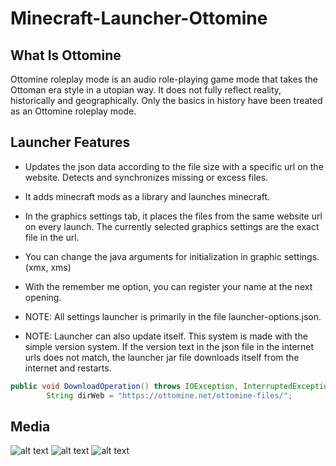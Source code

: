 # Minecraft-Launcher-Ottomine

## What Is Ottomine

Ottomine roleplay mode is an audio role-playing game mode that takes the Ottoman era style in a utopian way. It does not fully reflect reality, historically and geographically. Only the basics in history have been treated as an Ottomine roleplay mode.

## Launcher Features

- Updates the json data according to the file size with a specific url on the website. Detects and synchronizes missing or excess files.
- It adds minecraft mods as a library and launches minecraft.
- In the graphics settings tab, it places the files from the same website url on every launch. The currently selected graphics settings are the exact file in the url.
- You can change the java arguments for initialization in graphic settings. (xmx, xms)
- With the remember me option, you can register your name at the next opening.

- NOTE: All settings launcher is primarily in the file launcher-options.json.
 
- NOTE: Launcher can also update itself. This system is made with the simple version system. If the version text in the json file in the internet urls does not match, the launcher jar file downloads itself from the internet and restarts.

```java
public void DownloadOperation() throws IOException, InterruptedException {
        String dirWeb = "https://ottomine.net/ottomine-files/";
```
## Media



![alt text](https://i.resmim.net/i/Ekran-Resmi-2021-05-03-01.48.16.png)
![alt text](https://i.resmim.net/i/Ekran-Resmi-2021-05-03-01.48.24.png)
![alt text](https://i.resmim.net/i/Ekran-Resmi-2021-05-03-01.47.55.png)
